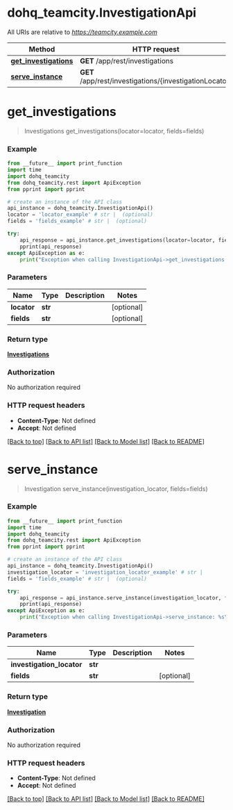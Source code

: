 # dohq_teamcity.InvestigationApi

All URIs are relative to *https://teamcity.example.com*

Method | HTTP request | Description
------------- | ------------- | -------------
[**get_investigations**](InvestigationApi.md#get_investigations) | **GET** /app/rest/investigations | 
[**serve_instance**](InvestigationApi.md#serve_instance) | **GET** /app/rest/investigations/{investigationLocator} | 


# **get_investigations**
> Investigations get_investigations(locator=locator, fields=fields)



### Example
```python
from __future__ import print_function
import time
import dohq_teamcity
from dohq_teamcity.rest import ApiException
from pprint import pprint

# create an instance of the API class
api_instance = dohq_teamcity.InvestigationApi()
locator = 'locator_example' # str |  (optional)
fields = 'fields_example' # str |  (optional)

try:
    api_response = api_instance.get_investigations(locator=locator, fields=fields)
    pprint(api_response)
except ApiException as e:
    print("Exception when calling InvestigationApi->get_investigations: %s\n" % e)
```

### Parameters

Name | Type | Description  | Notes
------------- | ------------- | ------------- | -------------
 **locator** | **str**|  | [optional] 
 **fields** | **str**|  | [optional] 

### Return type

[**Investigations**](Investigations.md)

### Authorization

No authorization required

### HTTP request headers

 - **Content-Type**: Not defined
 - **Accept**: Not defined

[[Back to top]](#) [[Back to API list]](../README.md#documentation-for-api-endpoints) [[Back to Model list]](../README.md#documentation-for-models) [[Back to README]](../README.md)

# **serve_instance**
> Investigation serve_instance(investigation_locator, fields=fields)



### Example
```python
from __future__ import print_function
import time
import dohq_teamcity
from dohq_teamcity.rest import ApiException
from pprint import pprint

# create an instance of the API class
api_instance = dohq_teamcity.InvestigationApi()
investigation_locator = 'investigation_locator_example' # str | 
fields = 'fields_example' # str |  (optional)

try:
    api_response = api_instance.serve_instance(investigation_locator, fields=fields)
    pprint(api_response)
except ApiException as e:
    print("Exception when calling InvestigationApi->serve_instance: %s\n" % e)
```

### Parameters

Name | Type | Description  | Notes
------------- | ------------- | ------------- | -------------
 **investigation_locator** | **str**|  | 
 **fields** | **str**|  | [optional] 

### Return type

[**Investigation**](Investigation.md)

### Authorization

No authorization required

### HTTP request headers

 - **Content-Type**: Not defined
 - **Accept**: Not defined

[[Back to top]](#) [[Back to API list]](../README.md#documentation-for-api-endpoints) [[Back to Model list]](../README.md#documentation-for-models) [[Back to README]](../README.md)

